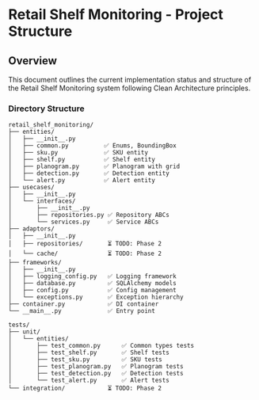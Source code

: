 # Retail Shelf Monitoring - Project Structure

## Overview
This document outlines the current implementation status and structure of the Retail Shelf Monitoring system following Clean Architecture principles.

### Directory Structure

```
retail_shelf_monitoring/
├── entities/
│   ├── __init__.py
│   ├── common.py          ✅ Enums, BoundingBox
│   ├── sku.py             ✅ SKU entity
│   ├── shelf.py           ✅ Shelf entity
│   ├── planogram.py       ✅ Planogram with grid
│   ├── detection.py       ✅ Detection entity
│   └── alert.py           ✅ Alert entity
├── usecases/
│   ├── __init__.py
│   └── interfaces/
│       ├── __init__.py
│       ├── repositories.py ✅ Repository ABCs
│       └── services.py     ✅ Service ABCs
├── adaptors/
│   ├── __init__.py
│   ├── repositories/       ⏳ TODO: Phase 2
│   └── cache/              ⏳ TODO: Phase 2
├── frameworks/
│   ├── __init__.py
│   ├── logging_config.py   ✅ Logging framework
│   ├── database.py         ✅ SQLAlchemy models
│   ├── config.py           ✅ Config management
│   └── exceptions.py       ✅ Exception hierarchy
├── container.py            ✅ DI container
└── __main__.py             ✅ Entry point

tests/
├── unit/
│   └── entities/
│       ├── test_common.py      ✅ Common types tests
│       ├── test_shelf.py       ✅ Shelf tests
│       ├── test_sku.py         ✅ SKU tests
│       ├── test_planogram.py   ✅ Planogram tests
│       ├── test_detection.py   ✅ Detection tests
│       └── test_alert.py       ✅ Alert tests
└── integration/            ⏳ TODO: Phase 2
```
